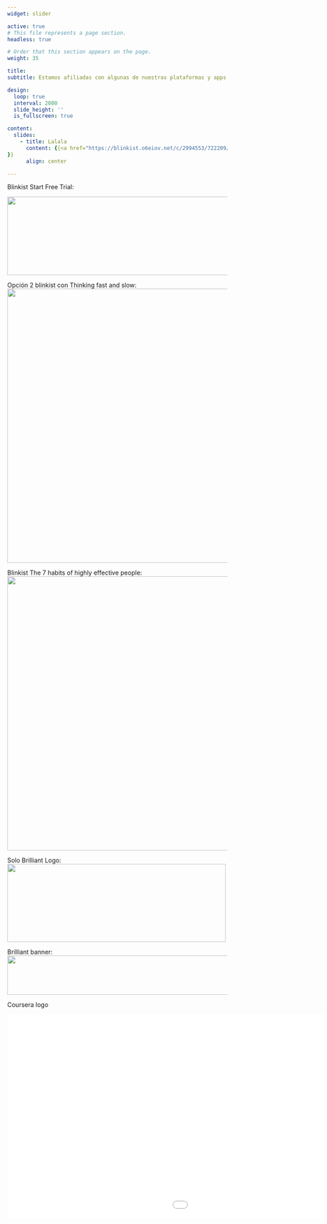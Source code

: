 ```yaml
---
widget: slider

active: true
# This file represents a page section.
headless: true

# Order that this section appears on the page.
weight: 35

title: 
subtitle: Estamos afiliadas con algunas de nuestras plataformas y apps de educacion continua favoritas. Usando estos enlaces también apoyas a EpiSTEMas :wink:

design:
  loop: true
  interval: 2000
  slide_height: ''
  is_fullscreen: true

content:
  slides:
    - title: Lalala
      content: {{<a href="https://blinkist.o6eiov.net/c/2994553/722209/10732?subId1=epiSTEMas&u=http%3A%2F%2Fwww.blinkist.com%3Firclickid%3D%7Bclickid%7D%26utm_medium%3Dpaid%26utm_campaign%3D%7Birpid%7D%26utm_source%3DImpact%26utm_term%3D%7Biradname%7D%26utm_content%3D%7Bircid%7D" target="_top" id="722209"><img src="//a.impactradius-go.com/display-ad/10732-722209" border="0" alt="" width="1456" height="180"/></a><img height="0" width="0" src="https://imp.pxf.io/i/2994553/722209/10732?subId1=epiSTEMas" style="position:absolute;visibility:hidden;" border="0" />
}}
      align: center

---
```



Blinkist Start Free Trial:

<a href="https://blinkist.o6eiov.net/c/2994553/722209/10732?subId1=epiSTEMas&u=http%3A%2F%2Fwww.blinkist.com%3Firclickid%3D%7Bclickid%7D%26utm_medium%3Dpaid%26utm_campaign%3D%7Birpid%7D%26utm_source%3DImpact%26utm_term%3D%7Biradname%7D%26utm_content%3D%7Bircid%7D" target="_top" id="722209"><img src="//a.impactradius-go.com/display-ad/10732-722209" border="0" alt="" width="1456" height="180"/></a><img height="0" width="0" src="https://imp.pxf.io/i/2994553/722209/10732?subId1=epiSTEMas" style="position:absolute;visibility:hidden;" border="0" />


Opción 2 blinkist con Thinking fast and slow:
<a href="https://blinkist.o6eiov.net/c/2994553/856525/10732?subId1=epiSTEMas&u=http%3A%2F%2Fwww.blinkist.com%2Fen%2Fbooks%2Fthe-7-habits-of-highly-effective-people" target="_top" id="856525"><img src="//a.impactradius-go.com/display-ad/10732-856525" border="0" alt="" width="1200" height="628"/></a><img height="0" width="0" src="https://imp.pxf.io/i/2994553/856525/10732?subId1=epiSTEMas" style="position:absolute;visibility:hidden;" border="0" />

Blinkist The 7 habits of highly effective people:
<a href="https://blinkist.o6eiov.net/c/2994553/869135/10732?subId1=epiSTEMas&u=http%3A%2F%2Fwww.blinkist.com%2Fen%2Fbooks%2Fthe-7-habits-of-highly-effective-people" target="_top" id="869135"><img src="//a.impactradius-go.com/display-ad/10732-869135" border="0" alt="" width="1200" height="628"/></a><img height="0" width="0" src="https://imp.pxf.io/i/2994553/869135/10732?subId1=epiSTEMas" style="position:absolute;visibility:hidden;" border="0" />



Solo Brilliant Logo:
<a href="https://brilliant.sjv.io/c/2994553/987060/12858?subId1=EpiSTEMas&u=http%3A%2F%2Fbrilliant.org%2Fimpactnetwork%2F%3Firclickid%3D%7Bclickid%7D%26utm_medium%3Daffiliates%26utm_campaign%3D%7Birpid%7D%26utm_source%3D%7Bmp_value1%7D%26utm_content%3D%7Btimestamp%7D_%7Biradtype%7D_%7Biradname%7D%26utm_term%3D%7Bmp_value2%7D" target="_top" id="987060"><img src="//a.impactradius-go.com/display-ad/12858-987060" border="0" alt="" width="500" height="179"/></a><img height="0" width="0" src="https://imp.pxf.io/i/2994553/987060/12858?subId1=EpiSTEMas" style="position:absolute;visibility:hidden;" border="0" />


Brilliant banner:
<a href="https://brilliant.sjv.io/c/2994553/1003378/12858?subId1=epiSTEMas&u=http%3A%2F%2Fbrilliant.org%2Fimpactnetwork%2F%3Firclickid%3D%7Bclickid%7D%26utm_medium%3Daffiliates%26utm_campaign%3D%7Birpid%7D%26utm_source%3D%7Bmp_value1%7D%26utm_content%3D%7Btimestamp%7D_%7Biradtype%7D_%7Biradname%7D%26utm_term%3D%7Bmp_value2%7D" target="_top" id="1003378"><img src="//a.impactradius-go.com/display-ad/12858-1003378" border="0" alt="" width="728" height="90"/></a><img height="0" width="0" src="https://imp.pxf.io/i/2994553/1003378/12858?subId1=epiSTEMas" style="position:absolute;visibility:hidden;" border="0" />


Coursera logo
<iframe id="iframe_862" src="//a.impactradius-go.com/gen-ad-code/2994553/1213621/14726/?subId1=EpiSTEMas&u=http%3A%2F%2Fwww.coursera.org%3Firclickid%3D%7Bclickid%7D%26utm_medium%3Dpartners%26utm_source%3Dimpact%26utm_campaign%3D%7Birpid%7D%26utm_content%3Db2c" width="1446" height="467" scrolling="no" frameborder="0" marginheight="0" marginwidth="0"></iframe>


